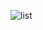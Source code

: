 ![list](https://user-images.githubusercontent.com/43991221/72678763-6847b480-3adb-11ea-9182-dbef9b635400.jpeg)
